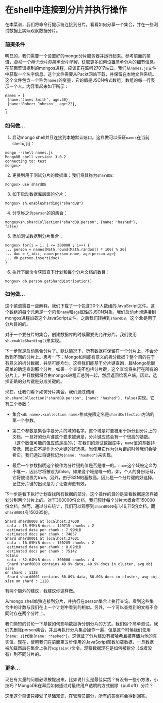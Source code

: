 # 在shell中连接到分片并执行操作

在本菜谱，我们将命令行提示符连接到分片，看看如何分享一个集合，并在一些测试数据上实际观察数据分片。


### 前提条件
明显的，我们需要一个设置好的mongo分片服务器并运行起来。参考前面的菜谱，_启动一个两个分片的简单分片环境_，获取更多如何设置简单分片的细节信息。在前面菜谱提到的mongos进程，应该正在监听27017端口。我们从`names.js`文件中获取一个名字信息。这个文件需要从Packt网站下载，并保留在本地文件系统。这个文件包含一个称为`names`的变量，它的值是JSON格式数组，数组的每一行表示一个人。内容看起来如下所示：
```
names = [
 {name:'James Smith', age:30},
 {name:'Robert Johnson', age:22},
…
]
```

### 如何做...
1. 启动mongo shell并且连接到本地默认端口。这样做可以保证`names`在当前shell可用：
```
mongo --shell names.js
MongoDB shell version: 3.0.2
connecting to: test
mongos>
```

2. 更换到用于测试分片的数据库；我们将其称为`shardDB`:
```
mongos> use shardDB
```

3. 如下启动数据库层面的分片：
```
mongos> sh.enableSharding("shardDB")
```

4. 分享称之为`person`的的集合：
```
mongos>sh.shardCollection("shardDB.person", {name: "hashed"},
false)
```

5. 添加测试数据到分片集合：
```
mongos> for(i = 1; i <= 300000 ; i++) {
... person = names[Math.round(Math.random() * 100) % 20]
... doc = {_id:i, name:person.name, age:person.age}
... db.person.insert(doc)
}
```

6. 执行下面命令获取查下计划和每个分片文档的数目：
```
mongos> db.person.getShardDistribution()
```

### 如何做...
这个菜谱需要一些解释。我们下载了一个包含20个人数组的JavaScript文件。这个数组的每个元素是一个包含`name`和`age`属性的JSON对象。我们启动shell连接到mongos进程加载这个JavaScript文件。之后我们转换到`shardDB`，这个db是用于分片目的的。

对于一个要分片的集合，创建数据库的时候需要先允许分片。我们使用`sh.enableSharding()`来实现。

下一步就是启动集合分片了。默认情况下，所有数据将保留在一个分片上，不会分散到不同的分片上。思考一下：Mongo如何能有意义的拆分数据？整个目的在于有意义的拆分数据，并尽可能均匀，这样我们能基于分片键查询，且Mongo能很简单的确定查询那个分片。如果一个查询不包括分片键，这个查询将执行在所有的分片上，并且数据将会由mongos进程汇总到一起，然后返回给客户端。因此，选择正确的分片键是分成关键的。

现在，让我们看下如何分片集合。我们通过调用`sh.shardCollection("shardDB.person", {name: "hashed"}, false)`实现。它有三个参数：

- 集合`<db name>.<collection name>`格式完限定名是`shardCollection`方法的第一个参数。

- 第二个参数是集合中要分片的域的名字。这个域是将要被用于拆分到分片上的文档。一旦好的分片键这个要求被满足，分片键应该会有一个很高的基数。（这个数值可能的值应该是高的。）在我们的测试数据库中，`name`值的基数非常低，因此它不是作为分片键的好选择。当使用它作为分片键的时候我们会哈希它。我们通过将键标记为`{name: "hashed"}`来实现。

- 最后一个参数指明这个被作为分片键的值是否是唯一的。`name`这个域被定义为不唯一，因此它将被设为false。如果这个域是唯一的，如，个人的身份证号，它将被设置为true。另外，由于SSN的基数高，因此是一个分片键的好选择。记住分片键的出现是为了让查询更有效。

下一步是看下执行计划查找所有数据的部分。这个操作的目的是查看数据是怎样被划分到两个分片上的。对于300000份文档，我们预计每个分片大概会有150000份文档。然而，通过分布统计，我们可以观察到`shard0000`有1,49,715份文档，而`shard0001`有150285份。

```
Shard shard0000 at localhost:27000
 data : 15.99MiB docs : 149715 chunks : 2
 estimated data per chunk : 7.99MiB
 estimated docs per chunk : 74857
Shard shard0001 at localhost:27001
 data : 16.05MiB docs : 150285 chunks : 2
 estimated data per chunk : 8.02MiB
 estimated docs per chunk : 75142
Totals
 data : 32.04MiB docs : 300000 chunks : 4
 Shard shard0000 contains 49.9% data, 49.9% docs in cluster, avg obj size
on shard : 112B
 Shard shard0001 contains 50.09% data, 50.09% docs in cluster, avg obj
size on shard : 112B
```

有两个额外的建议，我建议你这样做。

从mongo shell单独连接到分片，并执行在person集合上执行查询。看到这些集合中的计数与我们在上一个计划中看到的相似。另外，一个可以查找到的文档不会同时存在两个分片上。

我们简短的讨论一下基数如何影响数据拆分到分片的方式。我们做个简单测试。我们先删除person集合，并且再执行分片集合操作一遍，但是这个时候我们使用`{name: 1}`代替`{name: "hashed"}`。这保证了分片建没有被哈希且被存储为他的真实值。现在，使用我们在前面第五步使用的JavaScript函数加载数据，一旦数据被加载然后在集合上执行`explain()`命令。观察数据现在是如何被拆分（或者没有）到不同分片的。


### 更多...
现在有大量的问题必须被提出来，比如说什么是最佳实践？有没有一些小方法，小技巧？MongoDB在幕后如何通过对最终用户透明的方式删除（pull off）分片？

这里这个菜谱只接受了基础知识，在管理员部分，所有的答案将会得到回答。

